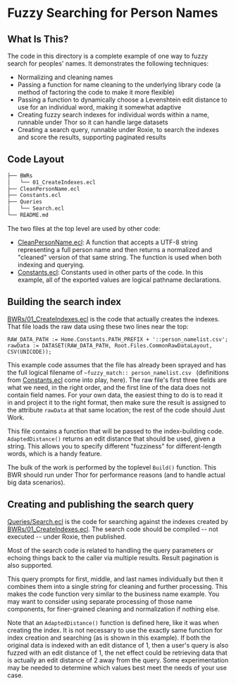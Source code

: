 # Fuzzy Searching for Person Names

## What Is This?

The code in this directory is a complete example of one way to fuzzy search for peoples' names.  It demonstrates the following techniques:

- Normalizing and cleaning names
- Passing a function for name cleaning to the underlying library code (a method of factoring the code to make it more flexible)
- Passing a function to dynamically choose a Levenshtein edit distance to use for an individual word, making it somewhat adaptive
- Creating fuzzy search indexes for individual words within a name, runnable under Thor so it can handle large datasets
- Creating a search query, runnable under Roxie, to search the indexes and score the results, supporting paginated results

## Code Layout

```bash
├── BWRs
│   └── 01_CreateIndexes.ecl
├── CleanPersonName.ecl
├── Constants.ecl
├── Queries
│   └── Search.ecl
└── README.md
```

The two files at the top level are used by other code:

- [CleanPersonName.ecl](CleanPersonName.ecl): A function that accepts a UTF-8 string representing a full person name and then returns a normalized and "cleaned" version of that same string.  The function is used when both indexing and querying.
- [Constants.ecl](Constants.ecl): Constants used in other parts of the code. In this example, all of the exported values are logical pathname declarations.

## Building the search index

[BWRs/01_CreateIndexes.ecl](BWRs/01_CreateIndexes.ecl) is the code that actually creates the indexes.  That file loads the raw data using these two lines near the top:

```ecl
RAW_DATA_PATH := Home.Constants.PATH_PREFIX + '::person_namelist.csv';
rawData := DATASET(RAW_DATA_PATH, Root.Files.CommonRawDataLayout, CSV(UNICODE));
```

This example code assumes that the file has already been sprayed and has the full logical filename of ``~fuzzy_match:: person_namelist.csv `` (definitions from [Constants.ecl](Constants.ecl) come into play, here).  The raw file's first three fields are what we need, in the right order, and the first line of the data does not contain field names.  For your own data, the easiest thing to do is to read it in and project it to the right format, then make sure the result is assigned to the attribute ``rawData`` at that same location; the rest of the code should Just Work.

This file contains a function that will be passed to the index-building code.  ``AdaptedDistance()`` returns an edit distance that should be used, given a string.  This allows you to specify different "fuzziness" for different-length words, which is a handy feature.

The bulk of the work is performed by the toplevel ``Build()`` function.  This BWR should run under Thor for performance reasons (and to handle actual big data scenarios).

## Creating and publishing the search query

[Queries/Search.ecl](Queries/Search.ecl) is the code for searching against the indexes created by [BWRs/01_CreateIndexes.ecl](BWRs/01_CreateIndexes.ecl).  The search code should be compiled -- not executed -- under Roxie, then published.

Most of the search code is related to handling the query parameters or echoing things back to the caller via multiple results.  Result pagination is also supported.

This query prompts for first, middle, and last names individually but then it combines them into a single string for cleaning and further processing.  This makes the code function very similar to the business name example.  You may want to consider using separate processing of those name components, for finer-grained cleaning and normalization if nothing else.

Note that an ``AdaptedDistance()`` function is defined here, like it was when creating the index.  It is not necessary to use the exactly same function for index creation and searching (as is shown in this example).  If both the original data is indexed with an edit distance of 1, then a user's query is also fuzzed with an edit distance of 1, the net effect could be retrieving data that is actually an edit distance of 2 away from the query.  Some experimentation may be needed to determine which values best meet the needs of your use case.

